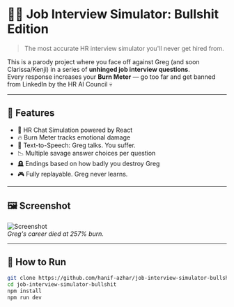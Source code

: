 # 💼🔥 Job Interview Simulator: Bullshit Edition

> The most accurate HR interview simulator you'll never get hired from.

This is a parody project where you face off against Greg (and soon Clarissa/Kenji) in a series of **unhinged job interview questions**.  
Every response increases your **Burn Meter** — go too far and get banned from LinkedIn by the HR AI Council 💀

---

## 🧠 Features

- 🤖 HR Chat Simulation powered by React
- 🔥 Burn Meter tracks emotional damage
- 🎤 Text-to-Speech: Greg talks. You suffer.
- 📉 Multiple savage answer choices per question
- 🪦 Endings based on how badly you destroy Greg
- 🎮 Fully replayable. Greg never learns.

---

## 🖼️ Screenshot

![Screenshot](./public/screenshot.png)  
*Greg's career died at 257% burn.*

---

## 🚀 How to Run

```bash
git clone https://github.com/hanif-azhar/job-interview-simulator-bullshit.git
cd job-interview-simulator-bullshit
npm install
npm run dev
